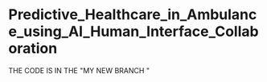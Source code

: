 # Predictive_Healthcare_in_Ambulance_using_AI_Human_Interface_Collaboration
THE CODE IS IN THE "MY NEW BRANCH "
